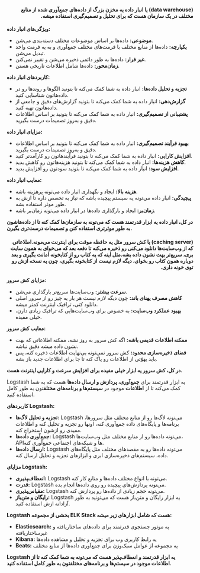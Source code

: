 <h4 dir="rtl">(data warehouse) یا انبار داده یه مخزن بزرگ از داده‌های جمع‌آوری شده از منابع مختلف در یک سازمان هست که برای تحلیل و تصمیم‌گیری استفاده میشه. </h4>

**ویژگی‌های انبار داده:**

* **موضوعی:** داده‌ها بر اساس موضوعات مختلف دسته‌بندی می‌شن.
* **یکپارچه:** داده‌ها از منابع مختلف با فرمت‌های مختلف جمع‌آوری و به یه فرمت واحد تبدیل می‌شن.
* **غیر فرار:** داده‌ها به طور دائمی ذخیره می‌شن و تغییر نمی‌کنن.
* **زمان‌محور:** داده‌ها شامل اطلاعات تاریخی هستن.

**کاربردهای انبار داده:**

* **تجزیه و تحلیل داده‌ها:**  انبار داده به شما کمک می‌کنه تا بتونید الگوها و روندها رو در داده‌هاتون شناسایی کنید.
* **گزارش‌دهی:**  انبار داده به شما کمک می‌کنه تا بتونید گزارش‌های دقیق و جامعی از داده‌هاتون تهیه کنید.
* **پشتیبانی از تصمیم‌گیری:**  انبار داده به شما کمک می‌کنه تا بتونید بر اساس اطلاعات دقیق و به‌روز تصمیمات درست بگیرید.

**مزایای انبار داده:**

* **بهبود فرآیند تصمیم‌گیری:**  انبار داده به شما کمک می‌کنه تا بتونید بر اساس اطلاعات دقیق و به‌روز تصمیمات درست بگیرید.
* **افزایش کارایی:**  انبار داده به شما کمک می‌کنه تا بتونید فرآیندهاتون رو کارآمدتر کنید.
* **کاهش هزینه‌ها:**  انبار داده به شما کمک می‌کنه تا بتونید هزینه‌هاتون رو کاهش بدید.
* **افزایش سود:**  انبار داده به شما کمک می‌کنه تا بتونید سودتون رو افزایش بدید.

**معایب انبار داده:**

* **هزینه بالا:**  ایجاد و نگهداری انبار داده می‌تونه پرهزینه باشه.
* **پیچیدگی:**  انبار داده می‌تونه یه سیستم پیچیده باشه که نیاز به تخصص داره تا ازش به طور موثر استفاده بشه.
* **زمان‌بر:**  ایجاد و بارگذاری داده‌ها در انبار داده می‌تونه زمان‌بر باشه.

**در کل، انبار داده یه ابزار قدرتمند هست که می‌تونه به سازمان‌ها کمک کنه تا از داده‌هاشون به طور موثرتری استفاده کنن و تصمیمات درست‌تری بگیرن.**



<h4 dir="rtl"> (caching server) یا کش سرور مثل یه حافظه موقت برای اینترنت می‌مونه.اطلاعاتی که از وب‌سایت‌ها دانلود می‌کنی رو ذخیره می‌کنه تا دفعه بعد که می‌خوای به همون سایت بری، سریع‌تر بهت نشون داده بشه.مثل اینه که یه کتاب رو از کتابخونه امانت بگیری و بعد دوباره همون کتاب رو بخوای، دیگه لازم نیست از کتابخونه بگیری، چون یه نسخه ازش رو توی خونه داری.</h4>

**مزایای کش سرور:**

* **سرعت بیشتر:**  وب‌سایت‌ها سریع‌تر بارگذاری می‌شن.
* **کاهش مصرف پهنای باند:**  چون دیگه لازم نیست هر بار یه چیز رو از سرور اصلی دانلود کنی، ترافیک اینترنت کمتر میشه.
* **بهبود عملکرد وب‌سایت:**  به خصوص برای وب‌سایت‌هایی که ترافیک زیادی دارن، خیلی مفیده.

**معایب کش سرور:**

* **ممکنه اطلاعات قدیمی باشه:**  اگه کش سرور به روز نشه، ممکنه اطلاعاتی که بهت نشون داده میشه دقیق نباشه.
* **فضای ذخیره‌سازی محدود:**  کش سرور نمی‌تونه بی‌نهایت اطلاعات ذخیره کنه، پس باید یهوّتی از اطلاعات رو پاک کنه تا جا برای اطلاعات جدید باز بشه.

**در کل، کش سرور یه ابزار خیلی مفیده برای افزایش سرعت و کارایی اینترنت هست.**



Logstash یه ابزار قدرتمند برای **جمع‌آوری، پردازش و ارسال داده‌ها** هست که به شما کمک می‌کنه تا از **اطلاعات** موجود در **سیستم‌ها و برنامه‌های مختلف**تون به طور کامل استفاده کنید. 

**کاربردهای Logstash:**

* **تجزیه و تحلیل لاگ‌ها:** Logstash می‌تونه لاگ‌ها رو از منابع مختلف مثل سرورها، برنامه‌ها و پایگاه‌های داده جمع‌آوری کنه، اونها رو تجزیه و تحلیل کنه و اطلاعات مفیدی رو ازشون استخراج کنه.
* **جمع‌آوری داده‌ها:**  Logstash می‌تونه داده‌ها رو از منابع مختلف مثل وب‌سایت‌ها، APIها و شبکه‌های اجتماعی جمع‌آوری کنه.
* **ارسال داده‌ها:** Logstash می‌تونه داده‌ها رو به مقصدهای مختلف مثل پایگاه‌های داده، سیستم‌های ذخیره‌سازی ابری و ابزارهای تجزیه و تحلیل ارسال کنه.

**مزایای Logstash:**

* **انعطاف‌پذیری:** Logstash می‌تونه با انواع مختلف داده‌ها و منابع کار کنه.
* **قدرت:** Logstash می‌تونه پردازش‌های پیچیده رو روی داده‌ها انجام بده.
* **مقیاس‌پذیری:** Logstash می‌تونه حجم زیادی از داده‌ها رو پردازش کنه.
* **رایگان و متن‌باز:** Logstash یه ابزار رایگان و متن‌باز هست که می‌تونید به طور آزادانه ازش استفاده کنید.

**Logstash بخشی از مجموعه ELK Stack هست که شامل ابزارهای زیر میشه:**

* **Elasticsearch:** یه موتور جستجوی قدرتمند برای داده‌های ساختاریافته و غیرساختاریافته
* **Kibana:** یه رابط کاربری وب برای تجزیه و تحلیل و مشاهده داده‌ها
* **Beats:** یه مجموعه از عوامل سبک‌وزن برای جمع‌آوری داده‌ها از منابع مختلف

**Logstash یه ابزار قدرتمند و انعطاف‌پذیر هست که می‌تونه به شما کمک کنه تا از اطلاعات موجود در سیستم‌ها و برنامه‌های مختلفتون به طور کامل استفاده کنید.**
